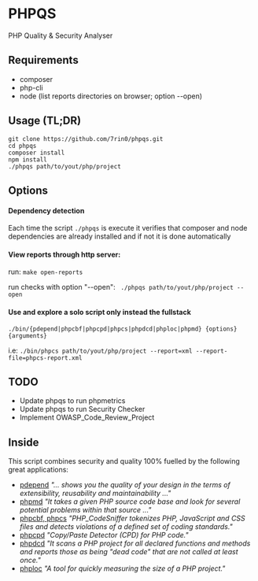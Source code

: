 # PHPQS
PHP Quality & Security Analyser

## Requirements
- composer
- php-cli
- node (list reports directories on browser; option --open)

## Usage (TL;DR)
```
git clone https://github.com/7rin0/phpqs.git
cd phpqs
composer install
npm install
./phpqs path/to/yout/php/project
```

## Options

#### Dependency detection
Each time the script ``` ./phpqs ``` is execute it verifies that composer and node dependencies are already installed and if not it is done automatically

#### View reports through http server:
run: ``` make open-reports ``` 

run checks with option "--open": ``` ./phpqs path/to/yout/php/project --open```

#### Use and explore a solo script only instead the fullstack
``` ./bin/{pdepend|phpcbf|phpcpd|phpcs|phpdcd|phploc|phpmd} {options} {arguments} ```

i.e: ``` ./bin/phpcs path/to/yout/php/project --report=xml --report-file=phpcs-report.xml ```


## TODO
- Update phpqs to run phpmetrics
- Update phpqs to run Security Checker
- Implement OWASP_Code_Review_Project

## Inside
This script combines security and quality 100% fuelled by the following great applications:
- [pdepend](https://github.com/pdepend/pdepend) *"... shows you the quality of your design in the terms of extensibility, reusability and maintainability ..."*
- [phpmd](https://github.com/phpmd/phpmd)  *"It takes a given PHP source code base and look for several potential problems within that source ..."*
- [phpcbf, phpcs](https://github.com/squizlabs/PHP_CodeSniffer)  *"PHP_CodeSniffer tokenizes PHP, JavaScript and CSS files and detects violations of a defined set of coding standards."*
- [phpcpd](https://github.com/sebastianbergmann/phpcpd)  *"Copy/Paste Detector (CPD) for PHP code."*
- [phpdcd](https://github.com/sebastianbergmann/phpdcd)  *"It scans a PHP project for all declared functions and methods and reports those as being "dead code" that are not called at least once."*
- [phploc](https://github.com/sebastianbergmann/phploc)  *"A tool for quickly measuring the size of a PHP project."*
